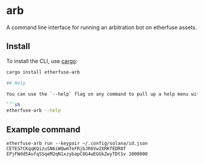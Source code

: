 # arb

A command line interface for running an arbitration bot on etherfuse assets.

## Install

To install the CLI, use [cargo](https://doc.rust-lang.org/cargo/getting-started/installation.html):

```sh
cargo install etherfuse-arb

## Help

You can use the `--help` flag on any command to pull up a help menu with documentation:

```sh
etherfuse-arb --help
```

## Example command

```
etherfuse-arb run --keypair ~/.config/solana/id.json CETES7CKqqKQizuSN6iWQwmTeFRjbJR6Vw2XRKfEDR8f EPjFWdd5AufqSSqeM2qN1xzybapC8G4wEGGkZwyTDt1v 1000000
